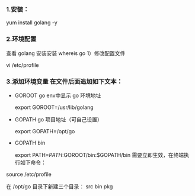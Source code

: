 ### 1.安装：
yum install golang -y 

### 2.环境配置
查看 golang 安装安装 whereis go
1）修改配置文件

vi /etc/profile 

### 3.添加环境变量 在文件后面追加如下文本：
- GOROOT  go env中显示 go 环境地址
  
   export GOROOT=/usr/lib/golang
- GOPATH go 项目地址（可自己设置）
  
   export GOPATH=/opt/go
-  GOPATH bin 
  
   export PATH=$PATH:$GOROOT/bin:$GOPATH/bin 
需要立即生效，在终端执行如下命令：

source /etc/profile

在 /opt/go 目录下新建三个目录： src bin pkg

